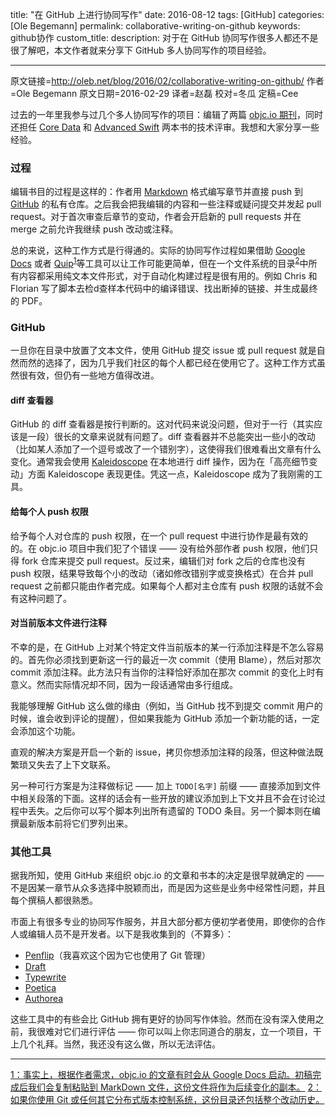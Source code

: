 title: "在 GitHub 上进行协同写作"
date: 2016-08-12
tags: [GitHub]
categories: [Ole Begemann]
permalink: collaborative-writing-on-github
keywords: github协作
custom_title: 
description: 对于在 GitHub 协同写作很多人都还不是很了解吧，本文作者就来分享下 GitHub 多人协同写作的项目经验。

---
原文链接=http://oleb.net/blog/2016/02/collaborative-writing-on-github/
作者=Ole Begemann
原文日期=2016-02-29
译者=赵磊
校对=冬瓜
定稿=Cee

<!--此处开始正文-->

过去的一年里我参与过几个多人协同写作的项目：编辑了两篇 [objc.io 期刊](https://www.objc.io/issues/)，同时还担任 [Core Data](https://www.objc.io/books/core-data/) 和 [Advanced Swift](https://www.objc.io/books/advanced-swift/) 两本书的技术评审。我想和大家分享一些经验。

<!--more-->

### 过程

编辑书目的过程是这样的：作者用 [Markdown](http://daringfireball.net/projects/markdown/) 格式编写章节并直接 push 到 [GitHub](https://github.com/) 的私有仓库。之后我会把我编辑的内容和一些注释或疑问提交并发起 pull request。对于首次审查后章节的变动，作者会开启新的 pull requests 并在 merge 之前允许我继续 push 改动或注释。

总的来说，这种工作方式是行得通的。实际的协同写作过程如果借助 [Google Docs](https://www.google.com/docs/about/) 或者 [Quip](https://quip.com/)<sup id="fnref:1"><a href="#fnref:1">1</a></sup>等工具可以让工作可能更简单，但在一个文件系统的目录<sup id="fnref:2"><a href="#fn:2">2</a></sup>中所有内容都采用纯文本文件形式，对于自动化构建过程是很有用的。例如 Chris 和 Florian 写了脚本去检d查样本代码中的编译错误、找出断掉的链接、并生成最终的 PDF。

### GitHub

一旦你在目录中放置了文本文件，使用 GitHub 提交 issue 或 pull request 就是自然而然的选择了，因为几乎我们社区的每个人都已经在使用它了。这种工作方式虽然很有效，但仍有一些地方值得改进。

#### diff 查看器

GitHub 的 diff 查看器是按行判断的。这对代码来说没问题，但对于一行（其实应该是一段）很长的文章来说就有问题了。diff 查看器并不总能突出一些小的改动（比如某人添加了一个逗号或改了一个错别字），这使得我们很难看出文章有什么变化。通常我会使用 [Kaleidoscope](http://www.kaleidoscopeapp.com/) 在本地进行 diff 操作，因为在「高亮细节变动」方面 Kaleidoscope 表现更佳。凭这一点，Kaleidoscope 成为了我刚需的工具。 

#### 给每个人 push 权限

给予每个人对仓库的 push 权限，在一个 pull request 中进行协作是最有效的的。在 objc.io 项目中我们犯了个错误 —— 没有给外部作者 push 权限，他们只得 fork 仓库来提交 pull request。反过来，编辑们对 fork 之后的仓库也没有 push 权限，结果导致每个小的改动（诸如修改错别字或变换格式）在合并 pull request 之前都只能由作者完成。如果每个人都对主仓库有 push 权限的话就不会有这种问题了。

#### 对当前版本文件进行注释

不幸的是，在 GitHub 上对某个特定文件当前版本的某一行添加注释是不怎么容易的。首先你必须找到更新这一行的最近一次 commit（使用 Blame），然后对那次 commit 添加注释。此方法只有当你的注释恰好添加在那次 commit 的变化上时有意义。然而实际情况却不同，因为一段话通常由多行组成。

我能够理解 GitHub 这么做的缘由（例如，当 GitHub 找不到提交 commit 用户的时候，谁会收到评论的提醒），但如果我能为 GitHub 添加一个新功能的话，一定会添加这个功能。

直观的解决方案是开启一个新的 issue，拷贝你想添加注释的段落，但这种做法既繁琐又失去了上下文联系。

另一种可行方案是为注释做标记 —— 加上 `TODO[名字]` 前缀 —— 直接添加到文件中相关段落的下面。这样的话会有一些开放的建议添加到上下文并且不会在讨论过程中丢失。之后你可以写个脚本列出所有遗留的 TODO 条目。另一个脚本则在编撰最新版本前将它们罗列出来。

### 其他工具

据我所知，使用 GitHub 来组织 objc.io 的文章和书本的决定是很早就确定的 —— 不是因某一章节从众多选择中脱颖而出，而是因为这些是业务中经常性问题，并且每个撰稿人都很熟悉。

市面上有很多专业的协同写作服务，并且大部分都方便初学者使用，即使你的合作人或编辑人员不是开发者。以下是我收集到的（不算多）：

- [Penflip](https://www.penflip.com/)（我喜欢这个因为它也使用了 Git 管理）
- [Draft](https://draftin.com/)
- [Typewrite](https://typewrite.io/)
- [Poetica](https://poetica.com/)
- [Authorea](https://www.authorea.com/)

这些工具中的有些会比 GitHub 拥有更好的协同写作体验。然而在没有深入使用之前，我很难对它们进行评估 —— 你可以叫上你志同道合的朋友，立一个项目，干上几个礼拜。当然，我还没有这么做，所以无法评估。

----

<a href="#fnref:1">1：事实上，根据作者需求，objc.io 的文章有时会从 Google Docs 启动。初稿完成后我们会复制粘贴到 MarkDown 文件，这份文件将作为后续变化的副本。</a>
<a href="#fnref:2">2：如果你使用 Git 或任何其它分布式版本控制系统，这份目录还包括整个改动历史。</a>